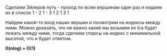 Сделаем Эйлеров путь - проход по всем вершинам один раз и кидаем их в список
1 - 2
1 - 3
1 2 1 3 1

Найдем какой-то вход наших вершин и посмотрим на индексы между ними. Можно доказать, что не важно какие мы возьмем их lca будет лежать между ними, тогда сделаем спарсы на индекс с минимальной высотой, что и будет ответом. 

**0(nlog) + O(1)**
